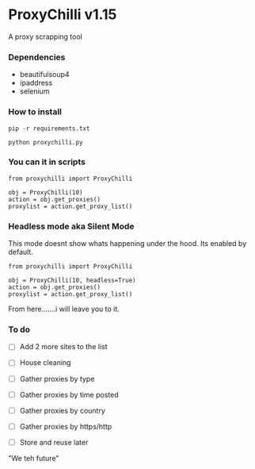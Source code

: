 


# ProxyChilli v1.15
A proxy scrapping tool

### Dependencies

- beautifulsoup4
- ipaddress
- selenium

### How to install 

```
pip -r requirements.txt
```

```
python proxychilli.py
```

### You can it in scripts

```
from proxychilli import ProxyChilli

obj = ProxyChilli(10)
action = obj.get_proxies()
proxylist = action.get_proxy_list()
```

### Headless mode aka Silent Mode

This mode doesnt show whats happening under the hood. Its enabled by default.

```
from proxychilli import ProxyChilli

obj = ProxyChilli(10, headless=True)
action = obj.get_proxies()
proxylist = action.get_proxy_list()
```


From here.......i will leave you to it.

### To do

- [ ] Add 2 more sites to the list
- [ ] House cleaning
- [ ] Gather proxies by type
- [ ] Gather proxies by time posted
- [ ] Gather proxies by country
- [ ] Gather proxies by https/http
- [ ] Store and reuse later


"We teh future"
